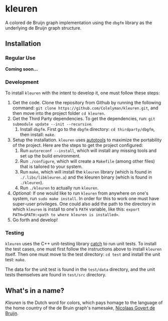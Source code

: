 # kleuren
A colored de Bruijn graph implementation using the `dbgfm` library as the underlying de Bruijn graph structure.

## Installation

### Regular Use

**Coming soon...**

### Development

To install `kleuren` with the intent to develop it, one must follow these steps:

1. Get the code. Clone the repository from Github by running the following command: `git clone https://github.com/Colelyman/kleuren.git`, and then move into the project folder `cd kleuren`.
2. Get the Third Party dependencies. To get the dependencies, run: `git submodule update --init --recursive`.
    1. Install `dbgfm`. First go to the `dbgfm` directory: `cd thirdparty/dbgfm`, then install: `make`.
3. Setup the installation. `kleuren` uses [autotools](https://www.gnu.org/software/automake/manual/html_node/Autotools-Introduction.html) to maximize the portability of the project. Here are the steps to get the project configured:
    1. Run `autoreconf --install`, which will install any missing tools and set up the build environment.
    2. Run `./configure`, which will create a `Makefile` (among other files) that is tailored to your system.
    3. Run `make`, which will install the `kleuren` library (which is found in `./.libs/libkleuren.a`) and the kleuren binary (which is found in `./kleuren`).
    4. Run `./kleuren` to actually run `kleuren`.
4. *Optional:* If one would like to run `kleuren` from anywhere on one's system, run `sudo make install`. In order for this to work one must have super-user privileges. One could also add the path to the directory in which `kleuren` is install to one's `PATH` variable, like this: `export PATH=$PATH:<path to where kleuren is installed>`.
5. Go forth and develop! 

### Testing

`kleuren` uses the C++ unit-testing library [catch](https://github.com/philsquared/Catch) to run unit tests.
To install the test cases, one must first follow the instructions above to install `kleuren` itself. Then one must move to the test directory: `cd test` and install the unit test: `make`.

The data for the unit test is found in the `test/data` directory, and the unit tests themselves are found in `test/src` directory.

## What's in a name?

*Kleuren* is the Dutch word for colors, which pays homage to the language of the home country of the de Bruin graph's namesake, [Nicolaas Govert de Bruijn](https://en.wikipedia.org/wiki/Nicolaas_Govert_de_Bruijn).
